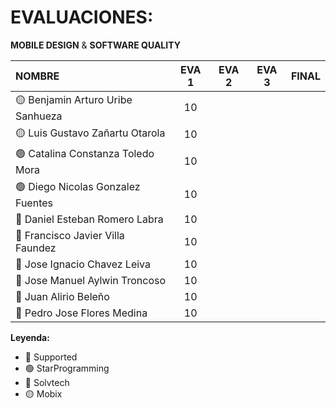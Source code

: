 # EVALUACIONES: 
**MOBILE DESIGN** & **SOFTWARE QUALITY**

| NOMBRE | EVA 1 | EVA 2 | EVA 3 | FINAL |
|:-------|:------:|:------:|:------:|:-----:|
| 🟡 Benjamin Arturo Uribe Sanhueza |10||||
| 🟡 Luis Gustavo Zañartu Otarola   |10||||
| 🟢 Catalina Constanza Toledo Mora |10||||
| 🟢 Diego Nicolas Gonzalez Fuentes |10||||
| 🔴 Daniel Esteban Romero Labra    |10||||
| 🔴 Francisco Javier Villa Faundez |10||||
| 🔴 Jose Ignacio Chavez Leiva      |10||||
| 🔵 Jose Manuel Aylwin Troncoso    |10||||
| 🔵 Juan Alirio Beleño             |10||||
| 🔵 Pedro Jose Flores Medina       |10||||

**Leyenda:**
- 🔴 Supported
- 🟢 StarProgramming
- 🔵 Solvtech
- 🟡 Mobix





